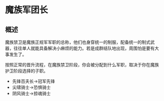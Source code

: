 # 魔族军团长

## 概述

魔族禁卫是魔族正规军军职的总称，他们也身穿统一的制服，配备统一的制式武器，往往单人就能具备解决小麻烦的能力。若是成群结队地出现，周围怕是要有大事发生了。

按照正常的晋升流程，在魔族禁卫阶段，你会被分配到什么军职，取决于你在魔族护卫阶段选择的子职。

* 先锋百夫长→冠军先锋
* 尖啸骑士→恐惧骑士
* 阴风骑士→掠魂骑士